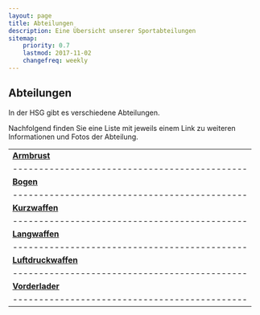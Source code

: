 ```yaml
---
layout: page
title: Abteilungen
description: Eine Übersicht unserer Sportabteilungen
sitemap:
    priority: 0.7
    lastmod: 2017-11-02
    changefreq: weekly
---
```


## Abteilungen

In der HSG gibt es verschiedene Abteilungen.

Nachfolgend finden Sie eine Liste mit jeweils einem Link zu weiteren Informationen und Fotos der Abteilung.


|                                             |
|---------------------------------------------|
| **[Armbrust](/abteilungen/armbrust)**       |
|---------------------------------------------|
| **[Bogen](/abteilungen/bogen)**             |
|---------------------------------------------|
| **[Kurzwaffen](/abteilungen/kurzwaffen)**   |
|---------------------------------------------|
| **[Langwaffen](/abteilungen/langwaffen)**   |
|---------------------------------------------|
| **[Luftdruckwaffen](/abteilungen/luftdruck)**|
|---------------------------------------------|
| **[Vorderlader](/abteilungen/vorderlader)** |
|---------------------------------------------|
